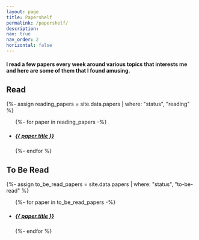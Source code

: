 ```yaml
---
layout: page
title: Papershelf
permalink: /papershelf/
description:
nav: true
nav_order: 2
horizontal: false
---
```



<div class="papers">
<h4> I read a few papers every week around various topics that interests me and here are some of them that I found amusing.<h4>
  <h2>Read</h2>
  {%- assign reading_papers = site.data.papers | where: "status", "reading" %}
  <div class="paper-list">
  <ul>
    {%- for paper in reading_papers -%}
   <li> <h5><a href="{{ paper.arxiv_url }}">{{ paper.title }}</a></h5></li>
    {%- endfor %}
    </ul>
  </div>

  <h2>To Be Read</h2>
  {%- assign to_be_read_papers = site.data.papers | where: "status", "to-be-read" %}

  <div class="paper-list">
  <ul>
    {%- for paper in to_be_read_papers -%}
    <li> <h5><a href="{{ paper.arxiv_url }}">{{ paper.title }}</a></h5></li>
    {%- endfor %}
    </ul>
  </div>
